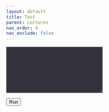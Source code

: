 ```yaml
---
layout: default
title: Test
parent: Lectures
nav_order: 4
nav_exclude: false
---
```


<script>
function Code() {
    const code = document.getElementById('code').value;
    document.getElementById("out").innerHTML = ``;
    document.getElementById("result").innerHTML = `<py-script output="out">` + code + `</py-script>`;
}
</script>

<textarea id='code' name="code" rows="8" cols="30" style="background-color:#34333d"></textarea>

<button onclick="Code()">Run</button>

<div id='result'></div>

<div id="out"></div>